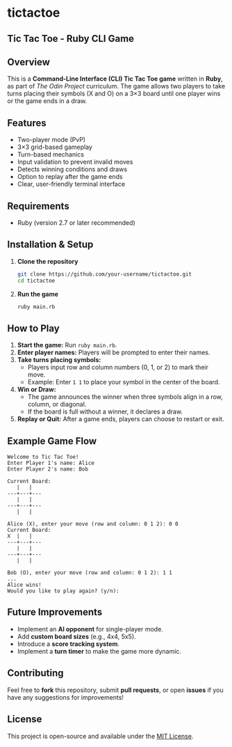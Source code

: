 # tictactoe

## Tic Tac Toe - Ruby CLI Game

## Overview
This is a **Command-Line Interface (CLI) Tic Tac Toe game** written in **Ruby**, as part of *The Odin Project* curriculum. The game allows two players to take turns placing their symbols (X and O) on a 3×3 board until one player wins or the game ends in a draw.

## Features
- Two-player mode (PvP)
- 3×3 grid-based gameplay
- Turn-based mechanics
- Input validation to prevent invalid moves
- Detects winning conditions and draws
- Option to replay after the game ends
- Clear, user-friendly terminal interface

## Requirements
- Ruby (version 2.7 or later recommended)

## Installation & Setup
1. **Clone the repository**
   ```sh
   git clone https://github.com/your-username/tictactoe.git
   cd tictactoe
   ```
2. **Run the game**
   ```sh
   ruby main.rb
   ```

## How to Play
1. **Start the game:** Run `ruby main.rb`.
2. **Enter player names:** Players will be prompted to enter their names.
3. **Take turns placing symbols:**
   - Players input row and column numbers (0, 1, or 2) to mark their move.
   - Example: Enter `1 1` to place your symbol in the center of the board.
4. **Win or Draw:**
   - The game announces the winner when three symbols align in a row, column, or diagonal.
   - If the board is full without a winner, it declares a draw.
5. **Replay or Quit:** After a game ends, players can choose to restart or exit.

## Example Game Flow
```
Welcome to Tic Tac Toe!
Enter Player 1's name: Alice
Enter Player 2's name: Bob

Current Board:
   |   |  
---+---+---
   |   |  
---+---+---
   |   |  

Alice (X), enter your move (row and column: 0 1 2): 0 0
Current Board:
X  |   |  
---+---+---
   |   |  
---+---+---
   |   |  

Bob (O), enter your move (row and column: 0 1 2): 1 1
...
Alice wins!
Would you like to play again? (y/n):
```

## Future Improvements
- Implement an **AI opponent** for single-player mode.
- Add **custom board sizes** (e.g., 4x4, 5x5).
- Introduce a **score tracking system**.
- Implement a **turn timer** to make the game more dynamic.

## Contributing
Feel free to **fork** this repository, submit **pull requests**, or open **issues** if you have any suggestions for improvements!

## License
This project is open-source and available under the [MIT License](LICENSE).

